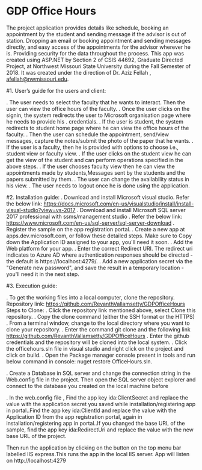 
# GDP Office Hours

 The project application provides details like schedule, booking an appointment by the student and sending message if the advisor is out of station. Dropping an email or booking appointment and sending messages directly, and easy access of the appointments for the advisor wherever he is. Providing security for the data throughout the process.
This app was created using ASP.NET by Section 2 of CSIS 44692, Graduate Directed Project, at Northwest Missouri State University during the Fall Semester of 2018. It was created under the direction of Dr. Aziz Fellah , afellah@nwmissouri.edu.

#1. User’s guide for the users and client:

. The user needs to select the faculty that he wants to interact. Then the user can view the office hours of the faculty. 
. Once the user clicks on the signin, the system redirects the user to Microsoft organisation page where he needs to provide his . credentials.
. If the user is student, the system redirects to student home page where he can view the office hours of the faculty.
. Then the user can schedule the appointment, send/view  messages, capture the notes/submit the photo of the paper that he wants.
. If the user is a faculty, then he is provided with options to choose i.e., student view or faculty view.
. If the user clicks on the student view he can get the view of the student and can perform operations specified in the above steps.
. If the user chooses faculty view then he can view the appointments made by students,Messages sent by the students and the papers submitted by them.
. The user can change the availability status in his view.
. The user needs to logout once he is done using the application.

#2. Installation guide:
. Download and install Microsoft visual studio. Refer the below link:
https://docs.microsoft.com/en-us/visualstudio/install/install-visual-studio?view=vs-2017
. Download and install Microsoft SQL server 2017 professional with ssms/management studio . Refer the below link:
https://www.microsoft.com/en-us/sql-server/sql-server-download
. Register the sample on the app registration portal.
. Create a new app at apps.dev.microsoft.com, or follow these detailed steps. Make sure to Copy down the Application ID assigned to your app, you'll need it soon.
. Add the Web platform for your app.
. Enter the correct Redirect URI. The redirect uri indicates to Azure AD where authentication responses should be directed - the default is https://localhost:4279/.
. Add a new application secret via the "Generate new password", and save the result in a temporary location - you'll need it in the next step.

#3. Execution guide:

. To get the working files into a local computer, clone the repository.
       Repository link: https://github.com/RevanthVallamsetty/GDPOfficeHours
       Steps to Clone:
. Click the repository link mentioned above, select Clone this repository.
. Copy the clone command (either the SSH format or the HTTPS)
. From a terminal window, change to the local directory where you want to clone your repository.
. Enter the command git clone and the following link https://github.com/RevanthVallamsetty/GDPOfficeHours
. Enter the github credentials and the repository will be cloned into the local system.
. Click the officehours.sln file in visual studio and right click on the project and click on build.
. Open the Package manager console present in tools and run below command in console:
              nuget restore OfficeHours.sln.
      
. Create a Database in SQL server and change the connection string in the Web.config file in the project. Then open the SQL server object explorer and connect to the database you created on the local machine before
      
. In the web.config file , Find the app key ida:ClientSecret and replace the value with the application secret you saved while installation/registering app in portal..Find the app key ida:ClientId and replace the value with the Application ID from the app registration portal, again in installation/registering app in portal..If you changed the base URL of the sample, find the app key ida:RedirectUri and replace the value with the new base URL of the project.
        
 Then run the application by clicking on the button on the top menu bar labelled IIS express.This runs the app in the local IIS server. App will listen on http://localhost:4279 




